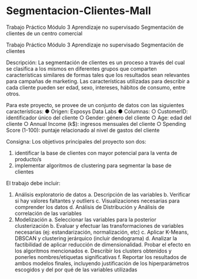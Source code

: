 # Segmentacion-Clientes-Mall
Trabajo Práctico Módulo 3 Aprendizaje no supervisado Segmentación de clientes de un centro comercial

Trabajo Práctico Módulo 3
Aprendizaje no supervisado
Segmentación de clientes

Descripción:
La segmentación de clientes es un proceso a través del cual se clasifica a los mismos en diferentes grupos que comparten características similares de formas tales que los resultados sean relevantes para campañas de marketing. Las características utilizadas para describir a cada cliente pueden ser edad, sexo, intereses, hábitos de consumo, entre otros.

Para este proyecto, se provee de un conjunto de datos con las siguientes características:
●	Origen: Exposys Data Labs
●	Columnas:
○	CustomerID: identificador único del cliente
○	Gender: género del cliente
○	Age: edad del cliente
○	Annual Income (k$): ingresos mensuales del cliente
○	Spending Score (1-100): puntaje relacionado al nivel de gastos del cliente

Consigna:
Los objetivos principales del proyecto son dos:
1.	identificar la base de clientes con mayor potencial para la venta de producto/s
2.	implementar algoritmos de clustering para segmentar la base de clientes


El trabajo debe incluir:
1.	Análisis exploratorio de datos
a.	Descripción de las variables
b.	Verificar si hay valores faltantes y outliers
c.	Visualizaciones necesarias para comprender los datos
d.	Análisis de Distribución y Análisis de correlación de las variables
2.	Modelización
a.	Seleccionar las variables para la posterior clusterización
b.	Evaluar y efectuar las transformaciones de variables necesarias (ej: estandarización, normalización, etc)
c.	Aplicar K-Means, DBSCAN y clustering jerárquico (incluir dendograma)
d.	Analizar la factibilidad de aplicar reducción de dimensionalidad. Probar el efecto en los algoritmos mencionados
e.	Describir los clusters obtenidos y ponerles nombres/etiquetas significativas
f.	Reportar los resultados de ambos modelos finales, incluyendo justificación de los hiperparámetros escogidos y del por qué de las variables utilizadas

